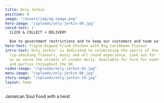 ```yaml
---
title: Only Jerkin
position: 0
image: "/assets/img/og-image.png"
hero-image: "/uploads/only-jerkin-09.jpg"
covid-text: |-
  CLICK & COLLECT + DELIVERY

  Due to government restrictions and to keep our customers and team safe, for the time being we are operating click and collect and delivery only.
hero-text: Triple-Dipped Fried Chicken with Big Caribbean Flavour
intro-text: Only Jerkin' is dedicated to celebrating the spirit of the Caribbean through
  lip-smacking flavours, music and all round experience. Look out for the jerk bus
  as we serve the streets of London daily. Available for hire for events, weddings
  and parties throughout the UK.
video-image: "/uploads/only-jerkin-01.jpg"
menu-image: "/uploads/only-jerkin-06.jpg"
story-image: "/uploads/only-jerkin-19.jpg"
layout: home
---
```


Jamaican Soul Food with a twist